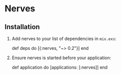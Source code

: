 # Nerves


## Installation

  1. Add nerves to your list of dependencies in `mix.exs`:

        def deps do
          [{:nerves, "~> 0.2"}]
        end

  2. Ensure nerves is started before your application:

        def application do
          [applications: [:nerves]]
        end
